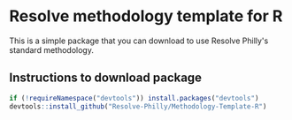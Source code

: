 # Resolve methodology template for R

This is a simple package that you can download to use Resolve Philly's standard methodology.

## Instructions to download package

```r
if (!requireNamespace("devtools")) install.packages("devtools")
devtools::install_github("Resolve-Philly/Methodology-Template-R")
```
